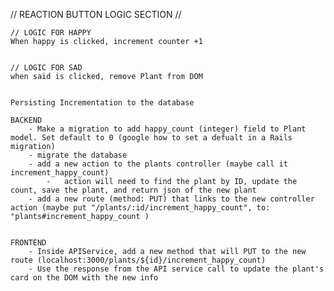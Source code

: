 
<!-- WORKS IN PROGRESS  -->

// REACTION BUTTON LOGIC SECTION //

    // LOGIC FOR HAPPY
    When happy is clicked, increment counter +1


    // LOGIC FOR SAD
    when said is clicked, remove Plant from DOM


    Persisting Incrementation to the database

    BACKEND
        - Make a migration to add happy_count (integer) field to Plant model. Set default to 0 (google how to set a defualt in a Rails migration)
        - migrate the database
        - add a new action to the plants controller (maybe call it increment_happy_count)
            -   action will need to find the plant by ID, update the count, save the plant, and return json of the new plant
        - add a new route (method: PUT) that links to the new controller action (maybe put "/plants/:id/increment_happy_count", to: "plants#increment_happy_count )


    FRONTEND
        - Inside APIService, add a new method that will PUT to the new route (localhost:3000/plants/${id}/increment_happy_count)
        - Use the response from the API service call to update the plant's card on the DOM with the new info 
